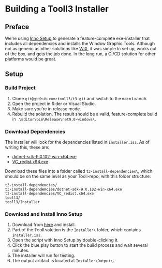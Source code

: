 # Building a Tooll3 Installer

## Preface

We're using [Inno Setup](https://jrsoftware.org/isinfo.php) to generate a feature-complete exe-installer that includes all dependencies and installs the Window Graphic Tools. Although not as generic as other solutions like [WiX](https://wixtoolset.org/), it was simple to set up, works out of the box, and gets the job done. In the long run, a CI/CD solution for other platforms would be great.

## Setup

### Build Project
1. Clone `git@github.com:tooll3/t3.git` and switch to the `main` branch.
2. Open the project in Rider or Visual Studio.
3. Make sure you're in release mode.
4. Rebuild the solution. The result should be a valid, feature-complete build in `.\Editor\bin\Release\net9.0-windows\`.

### Download Dependencies

The installer will look for the dependencies listed in `installer.iss`. As of writing this, these are:

- [dotnet-sdk-9.0.102-win-x64.exe](https://dotnet.microsoft.com/en-us/download/dotnet/thank-you/sdk-9.0.102-windows-x64-installer)
- [VC_redist.x64.exe](https://aka.ms/vs/17/release/vc_redist.x64.exe)

Download these files into a folder called `t3-install-dependencies\`, which should be on the same level as your Tooll-repo, with this folder structure:

```
t3-install-dependencies/
t3-install-dependencies/dotnet-sdk-9.0.102-win-x64.exe
t3-install-dependencies/VC_redist.x64.exe
tooll3/
tooll3/Installer
```

### Download and Install Inno Setup

1. Download from [here](https://jrsoftware.org/isdl.php) and install.
2. Part of the Tooll solution is the `Installer\` folder, which contains `installer.iss`.
3. Open the script with Inno Setup by double-clicking it.
4. Click the blue play button to start the build process and wait several minutes.
5. The installer will run for testing.
6. The output artifact is located at `Installer\Output\`.